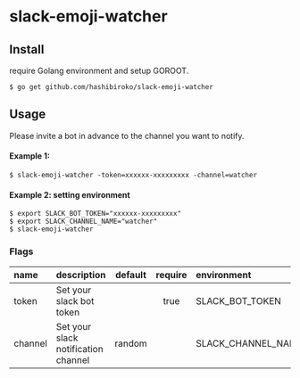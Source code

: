 # slack-emoji-watcher

## Install

require Golang environment and setup GOROOT.

```
$ go get github.com/hashibiroko/slack-emoji-watcher
```

## Usage

Please invite a bot in advance to the channel you want to notify.

#### Example 1:

```
$ slack-emoji-watcher -token=xxxxxx-xxxxxxxxx -channel=watcher
```

#### Example 2: setting environment

```
$ export SLACK_BOT_TOKEN="xxxxxx-xxxxxxxxx"
$ export SLACK_CHANNEL_NAME="watcher"
$ slack-emoji-watcher
```

### Flags

| name | description | default | require | environment |
| :--- | :---------- | :-----: | :-----: | :---------- |
| token | Set your slack bot token |  | true | SLACK_BOT_TOKEN |
| channel | Set your slack notification channel | random |  | SLACK_CHANNEL_NAME |
